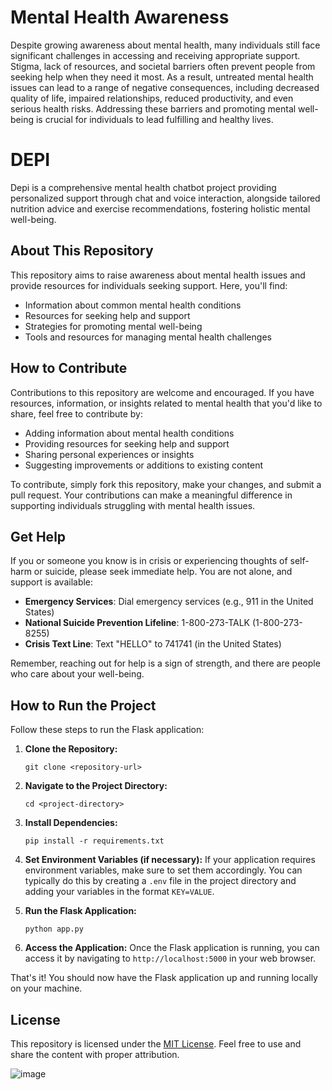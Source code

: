 
# Mental Health Awareness

Despite growing awareness about mental health, many individuals still face significant challenges in accessing and receiving appropriate support. Stigma, lack of resources, and societal barriers often prevent people from seeking help when they need it most. As a result, untreated mental health issues can lead to a range of negative consequences, including decreased quality of life, impaired relationships, reduced productivity, and even serious health risks. Addressing these barriers and promoting mental well-being is crucial for individuals to lead fulfilling and healthy lives.

# DEPI
Depi is a comprehensive mental health chatbot project providing personalized support through chat and voice interaction, alongside tailored nutrition advice and exercise recommendations, fostering holistic mental well-being.

## About This Repository

This repository aims to raise awareness about mental health issues and provide resources for individuals seeking support. Here, you'll find:

- Information about common mental health conditions
- Resources for seeking help and support
- Strategies for promoting mental well-being
- Tools and resources for managing mental health challenges

## How to Contribute

Contributions to this repository are welcome and encouraged. If you have resources, information, or insights related to mental health that you'd like to share, feel free to contribute by:

- Adding information about mental health conditions
- Providing resources for seeking help and support
- Sharing personal experiences or insights
- Suggesting improvements or additions to existing content

To contribute, simply fork this repository, make your changes, and submit a pull request. Your contributions can make a meaningful difference in supporting individuals struggling with mental health issues.

## Get Help

If you or someone you know is in crisis or experiencing thoughts of self-harm or suicide, please seek immediate help. You are not alone, and support is available:

- **Emergency Services**: Dial emergency services (e.g., 911 in the United States)
- **National Suicide Prevention Lifeline**: 1-800-273-TALK (1-800-273-8255)
- **Crisis Text Line**: Text "HELLO" to 741741 (in the United States)

Remember, reaching out for help is a sign of strength, and there are people who care about your well-being.

## How to Run the Project

Follow these steps to run the Flask application:

1. **Clone the Repository:**
   ```
   git clone <repository-url>
   ```

2. **Navigate to the Project Directory:**
   ```
   cd <project-directory>
   ```

3. **Install Dependencies:**
   ```
   pip install -r requirements.txt
   ```

4. **Set Environment Variables (if necessary):**
   If your application requires environment variables, make sure to set them accordingly. You can typically do this by creating a `.env` file in the project directory and adding your variables in the format `KEY=VALUE`.

5. **Run the Flask Application:**
   ```
   python app.py
   ```

6. **Access the Application:**
   Once the Flask application is running, you can access it by navigating to `http://localhost:5000` in your web browser.

That's it! You should now have the Flask application up and running locally on your machine.

## License

This repository is licensed under the [MIT License](LICENSE). Feel free to use and share the content with proper attribution.

![image](https://github.com/Vikas6584/DEPI/assets/69501909/34563fd9-37c1-4d2b-bb9e-c263c1fa9177)

